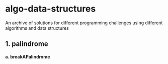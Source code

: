 # algo-data-structures
An archive of solutions for different programming challenges using different algorithms and data structures
## 1. palindrome
#### a. breakAPalindrome
